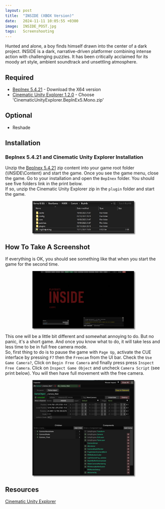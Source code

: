 ```yaml
---
layout: post
title:  "INSIDE (XBOX Version)"
date:   2024-11-11 10:05:55 +0300
image:  INSIDE_POST.jpg
tags:   Screenshooting
---
```


Hunted and alone, a boy finds himself drawn into the center of a dark project. INSIDE is a dark, narrative-driven platformer combining intense action with challenging puzzles. It has been critically acclaimed for its moody art style, ambient soundtrack and unsettling atmosphere.

## Required
* [BepInex 5.4.21](https://github.com/BepInEx/BepInEx/releases/tag/v5.4.21) - Download the X64 version
* [Cinematic Unity Explorer 1.2.0](https://github.com/originalnicodr/CinematicUnityExplorer/releases) - Choose 'CinematicUnityExplorer.BepInEx5.Mono.zip'

## Optional
* Reshade

## Installation

### BepInex 5.4.21 and Cinematic Unity Explorer Installation
Unzip the [BepInex 5.4.21](https://github.com/BepInEx/BepInEx/releases/tag/v5.4.21) zip content into your game root folder (\INSIDE\Content) and start the game. Once you see the game menu, close the game.
Go to your installation and open the `BepInex` folder. You should see five folders link in the print below.<br /> If so, unzip the Cinematic Unity Explorer zip in the `plugin` folder and start the game.
<div style="width:65%; margin: auto;">
<img src="/images/INSIDE_00.jpg" alt="BepInex" style="box-shadow: 3px 3px 3px gray;">
</div>

## How To Take A Screenshot

If everything is OK, you should see something like that when you start the game for the second time. 
<div style="width:65%; margin: auto;">
<img src="/images/INSIDE_02.jpg" alt="CUE UI" style="box-shadow: 3px 3px 3px gray;">
</div>

This one will be a little bit different and somewhat annoying to do. But no panic, it's a short game. And once you know what to do, it will take less and less time to be in full free camera mode.<br />
So, first thing to do is to pause the game with `Page Up`, activate the CUE interface by pressing `F7` then the `Freecam` from the UI bar. Check the `Use Game Camera?`, Click on `Begin Free Camera` and finally press press `Inspect Free Camera`.
Click on `Inspect Game Object` and uncheck `Camera Script` (see print below). You will then have full movement with the free camera.
<div style="width:65%; margin: auto;">
<img src="/images/INSIDE_03.jpg" alt="CUE UI" style="box-shadow: 3px 3px 3px gray;">
</div>

## Resources
[Cinematic Unity Explorer](https://framedsc.com/GeneralGuides/cinematic-unity-explorer.htm)
